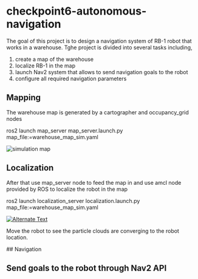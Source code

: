 # checkpoint6-autonomous-navigation

<p>The goal of this project is to design a navigation system of RB-1 robot that works in a warehouse. Tghe project is divided into several tasks including,</p>

<ol>
  <li>create a map of the warehouse</li>
  <li>localize RB-1 in the map</li>
  <li>launch Nav2 system that allows to send navigation goals to the robot</li>
  <li>configure all required navigation parameters</li>
</ol>

## Mapping
<p>The warehouse map is generated by a cartographer and occupancy_grid nodes</p>

ros2 launch map_server map_server.launch.py map_file:=warehouse_map_sim.yaml

<img alt="simulation map" src="https://github.com/ptientho/checkpoint6-autonomous-navigation/blob/main/Screen%20Shot%202023-09-21%20at%2010.47.23%20PM.png"/>

## Localization
<p>After that use map_server node to feed the map in and use amcl node provided by ROS to localize the robot in the map</p>

ros2 launch localization_server localization.launch.py map_file:=warehouse_map_sim.yaml


<a href="[{video-url}](https://github.com/ptientho/checkpoint6-autonomous-navigation/blob/main/Screen%20Recording%202023-09-21%20at%2011.02.11%20PM.mov)" title="Link Title"><img src="{image-url}" alt="Alternate Text" /></a>
<p>Move the robot to see the particle clouds are converging to the robot location.</p>
## Navigation

## Send goals to the robot through Nav2 API
